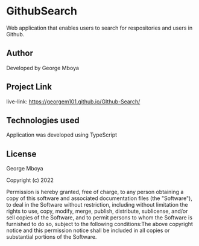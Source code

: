 # GithubSearch

Web application that enables users to search for respositories and users in Github.

## Author

Developed by George Mboya

## Project Link

live-link: https://georgem101.github.io/GIthub-Search/

## Technologies used

Application was developed using TypeScript

## License

George Mboya

​Copyright (c) 2022

​Permission is hereby granted, free of charge, to any person obtaining a copy of this software and associated documentation files (the "Software"), to deal in the Software without restriction, including without limitation the rights to use, copy, modify, merge, publish, distribute, sublicense, and/or sell copies of the Software, and to permit persons to whom the Software is furnished to do so, subject to the following conditions:​The above copyright notice and this permission notice shall be included in all copies or substantial portions of the Software.​
